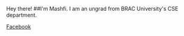 Hey there!
##I'm Mashfi. I am an ungrad from BRAC University's CSE department.

[Facebook](https://www.facebook.com/mashfi.mahin/)

